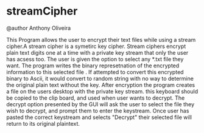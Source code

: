 # streamCipher
@author Anthony Oliveira

This Program allows the user to encrypt their text files while using a stream cipher.A stream cipher is a symetirc key cipher. Stream ciphers encrypt plain text digits one at a time with a private key stream that only the user has acsess too. The user is given the option to select any *.txt file they want. The program writes the binary represetnation of the encrypted information to this selected file . If attempted to convert this encrypted binary to Ascii, it would convert to random string with no way to determine the original plain text without the key. After encryption the program creates a file on the users desktop with the private key stream. this keyboard should be copied to the clip board, and used when user wants to decrypt. The decrypt option presented by the GUI will ask the user to select the file they wish to decrypt, and prompt them to enter the keystream. Once user has pasted the correct keystream and selects "Decrypt" their selected file will return to its original plaintext.

